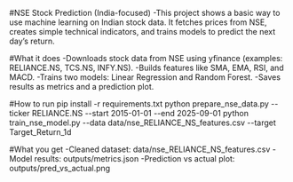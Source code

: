 #NSE Stock Prediction (India-focused)
-This project shows a basic way to use machine learning on Indian stock data. It fetches prices from NSE, creates simple technical indicators, and trains models to predict the next day’s return.

#What it does
-Downloads stock data from NSE using yfinance (examples: RELIANCE.NS, TCS.NS, INFY.NS).
-Builds features like SMA, EMA, RSI, and MACD.
-Trains two models: Linear Regression and Random Forest.
-Saves results as metrics and a prediction plot.

#How to run
pip install -r requirements.txt
python prepare_nse_data.py --ticker RELIANCE.NS --start 2015-01-01 --end 2025-09-01
python train_nse_model.py --data data/nse_RELIANCE_NS_features.csv --target Target_Return_1d

#What you get
-Cleaned dataset: data/nse_RELIANCE_NS_features.csv
-Model results: outputs/metrics.json
-Prediction vs actual plot: outputs/pred_vs_actual.png
